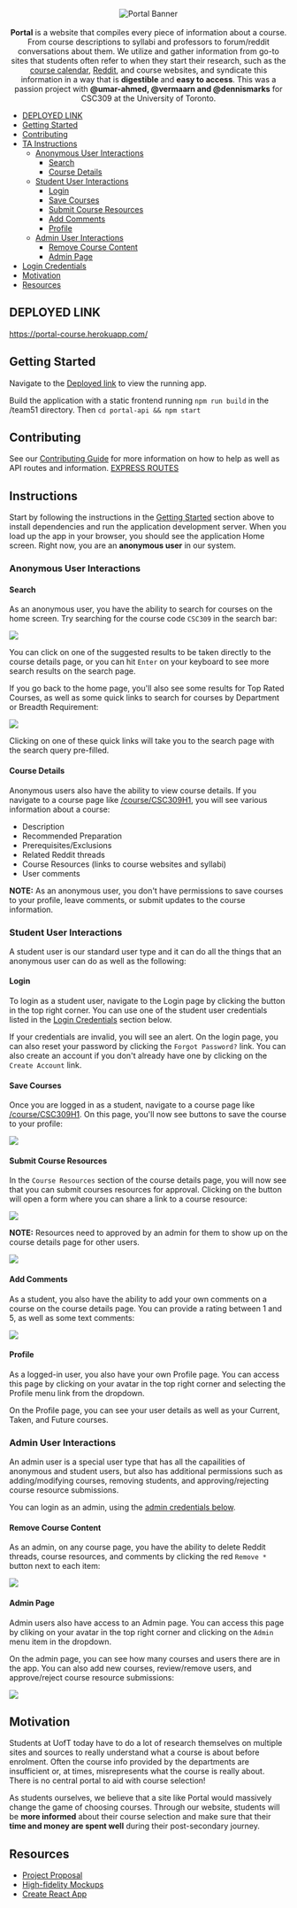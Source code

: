 <p align="center">
<img alt="Portal Banner" src="docs/images/banner.png">
<br/>
<br/>
<strong>Portal</strong> is a website that compiles every piece of information about a course. From course descriptions to syllabi and professors to forum/reddit conversations about them. We utilize and gather information from go-to sites that students often refer to when they start their research, such as the <a href="https://fas.calendar.utoronto.ca/">course calendar</a>, <a href="https://www.reddit.com/r/uoft">Reddit</a>, and course websites, and syndicate this information in a way that is <strong>digestible</strong> and <strong>easy to access</strong>.
  This was a passion project with <strong>@umar-ahmed, @vermaarn and @dennismarks</strong> for CSC309 at the University of Toronto.
</p>

- [DEPLOYED LINK](#deployed-link)
- [Getting Started](#getting-started)
- [Contributing](#contributing)
- [TA Instructions](#ta-instructions)
  - [Anonymous User Interactions](#anonymous-user-interactions)
    - [Search](#search)
    - [Course Details](#course-details)
  - [Student User Interactions](#student-user-interactions)
    - [Login](#login)
    - [Save Courses](#save-courses)
    - [Submit Course Resources](#submit-course-resources)
    - [Add Comments](#add-comments)
    - [Profile](#profile)
  - [Admin User Interactions](#admin-user-interactions)
    - [Remove Course Content](#remove-course-content)
    - [Admin Page](#admin-page)
- [Login Credentials](#login-credentials)
- [Motivation](#motivation)
- [Resources](#resources)

## DEPLOYED LINK

https://portal-course.herokuapp.com/

## Getting Started

Navigate to the [Deployed link](#deployed-link) to view the running app.

Build the application with a static frontend running ```npm run build``` in the /team51 directory. Then ```cd portal-api && npm start```

## Contributing

See our [Contributing Guide](docs/CONTRIBUTING.md) for more information on how to help as well as API routes and information.
[EXPRESS ROUTES](https://github.com/csc309-fall-2019/team51/blob/master/docs/CONTRIBUTING.md#express-routes)

## Instructions

Start by following the instructions in the [Getting Started](#getting-started) section above to install dependencies and run the application development server. When you load up the app in your browser, you should see the application Home screen. Right now, you are an **anonymous user** in our system.

### Anonymous User Interactions

#### Search

As an anonymous user, you have the ability to search for courses on the home screen. Try searching for the course code `CSC309` in the search bar:

![](docs/images/1_search.png)

You can click on one of the suggested results to be taken directly to the course details page, or you can hit `Enter` on your keyboard to see more search results on the search page.

If you go back to the home page, you'll also see some results for Top Rated Courses, as well as some quick links to search for courses by Department or Breadth Requirement:

![](docs/images/2_search_quick_links.png)

Clicking on one of these quick links will take you to the search page with the search query pre-filled.

#### Course Details

Anonymous users also have the ability to view course details. If you navigate to a course page like [/course/CSC309H1](https://portal-course.herokuapp.com/course/CSC309H1), you will see various information about a course:

- Description
- Recommended Preparation
- Prerequisites/Exclusions
- Related Reddit threads
- Course Resources (links to course websites and syllabi)
- User comments

**NOTE:** As an anonymous user, you don't have permissions to save courses to your profile, leave comments, or submit updates to the course information.

### Student User Interactions

A student user is our standard user type and it can do all the things that an anonymous user can do as well as the following:

#### Login

To login as a student user, navigate to the Login page by clicking the button in the top right corner. You can use one of the student user credentials listed in the [Login Credentials](#login-credentials) section below.

If your credentials are invalid, you will see an alert. On the login page, you can also reset your password by clicking the `Forgot Password?` link. You can also create an account if you don't already have one by clicking on the `Create Account` link.

#### Save Courses

Once you are logged in as a student, navigate to a course page like [/course/CSC309H1](https://portal-course.herokuapp.com/course/CSC309H1). On this page, you'll now see buttons to save the course to your profile:

![](docs/images/3_save_course.png)

#### Submit Course Resources

In the `Course Resources` section of the course details page, you will now see that you can submit courses resources for approval. Clicking on the button will open a form where you can share a link to a course resource:

![](docs/images/4_submit_resources.png)

**NOTE:** Resources need to approved by an admin for them to show up on the course details page for other users.

![](docs/images/7_admin_requests.png)

#### Add Comments

As a student, you also have the ability to add your own comments on a course on the course details page. You can provide a rating between 1 and 5, as well as some text comments:

![](docs/images/5_add_comment.png)

#### Profile

As a logged-in user, you also have your own Profile page. You can access this page by clicking on your avatar in the top right corner and selecting the Profile menu link from the dropdown.

On the Profile page, you can see your user details as well as your Current, Taken, and Future courses.

### Admin User Interactions

An admin user is a special user type that has all the capailities of anonymous and student users, but also has additional permissions such as adding/modifying courses, removing students, and approving/rejecting course resource submissions.

You can login as an admin, using the [admin credentials below](#login-credentials).

#### Remove Course Content

As an admin, on any course page, you have the ability to delete Reddit threads, course resources, and comments by clicking the red `Remove *` button next to each item:

![](docs/images/6_remove_course_content.png)

#### Admin Page

Admin users also have access to an Admin page. You can access this page by cliking on your avatar in the top right corner and clicking on the `Admin` menu item in the dropdown.

On the admin page, you can see how many courses and users there are in the app. You can also add new courses, review/remove users, and approve/reject course resource submissions:

![](docs/images/8_admin_page.png)

## Motivation

Students at UofT today have to do a lot of research themselves on multiple sites and sources to really understand what a course is about before enrolment. Often the course info provided by the departments are insufficient or, at times, misrepresents what the course is really about. There is no central portal to aid with course selection!

As students ourselves, we believe that a site like Portal would massively change the game of choosing courses. Through our website, students will be **more informed** about their course selection and make sure that their **time and money are spent well** during their post-secondary journey.

## Resources

- [Project Proposal](https://docs.google.com/document/d/1v7ISPD15b0lTbYbttDvvka7RXBrwPtEX82-_Glzvj3E/edit)
- [High-fidelity Mockups](https://www.figma.com/file/Y44QUUYGFdbpySf7wmUh9Q/Course-Portal?node-id=2988%3A540)
- [Create React App](https://github.com/facebook/create-react-app)
